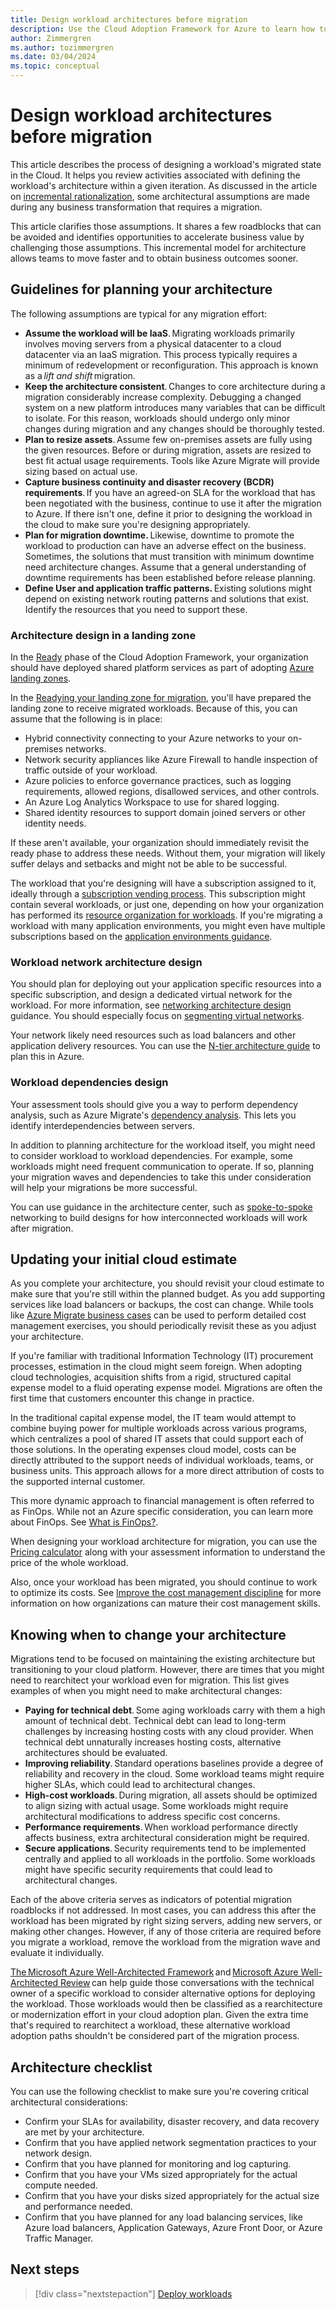 ```yaml
---
title: Design workload architectures before migration
description: Use the Cloud Adoption Framework for Azure to learn how to define the new architecture before cloud migration begins.
author: Zimmergren
ms.author: tozimmergren
ms.date: 03/04/2024
ms.topic: conceptual
---
```


# Design workload architectures before migration

This article describes the process of designing a workload's migrated state in the Cloud. It helps you review activities associated with defining the workload's architecture within a given iteration. As discussed in the article on [incremental rationalization](../../digital-estate/rationalize.md), some architectural assumptions are made during any business transformation that requires a migration.

This article clarifies those assumptions. It shares a few roadblocks that can be avoided and identifies opportunities to accelerate business value by challenging those assumptions. This incremental model for architecture allows teams to move faster and to obtain business outcomes sooner.

## Guidelines for planning your architecture

The following assumptions are typical for any migration effort:

- **Assume the workload will be IaaS**. Migrating workloads primarily involves moving servers from a physical datacenter to a cloud datacenter via an IaaS migration. This process typically requires a minimum of redevelopment or reconfiguration. This approach is known as a _lift and shift_ migration.
- **Keep the architecture consistent**. Changes to core architecture during a migration considerably increase complexity. Debugging a changed system on a new platform introduces many variables that can be difficult to isolate. For this reason, workloads should undergo only minor changes during migration and any changes should be thoroughly tested.
- **Plan to resize assets**. Assume few on-premises assets are fully using the given resources. Before or during migration, assets are resized to best fit actual usage requirements. Tools like Azure Migrate will provide sizing based on actual use.
- **Capture business continuity and disaster recovery (BCDR) requirements**. If you have an agreed-on SLA for the workload that has been negotiated with the business, continue to use it after the migration to Azure. If there isn't one, define it prior to designing the workload in the cloud to make sure you're designing appropriately.
- **Plan for migration downtime.** Likewise, downtime to promote the workload to production can have an adverse effect on the business. Sometimes, the solutions that must transition with minimum downtime need architecture changes. Assume that a general understanding of downtime requirements has been established before release planning.
- **Define User and application traffic patterns.** Existing solutions might depend on existing network routing patterns and solutions that exist. Identify the resources that you need to support these.

### Architecture design in a landing zone

In the [Ready](../../ready/index.md) phase of the Cloud Adoption Framework, your organization should have deployed shared platform services as part of adopting [Azure landing zones](../../ready/landing-zone/index.md).

In the [Readying your landing zone for migration](../prepare/ready-alz.md), you'll have prepared the landing zone to receive migrated workloads. Because of this, you can assume that the following is in place:

- Hybrid connectivity connecting to your Azure networks to your on-premises networks.
- Network security appliances like Azure Firewall to handle inspection of traffic outside of your workload.
- Azure policies to enforce governance practices, such as logging requirements, allowed regions, disallowed services, and other controls.
- An Azure Log Analytics Workspace to use for shared logging.
- Shared identity resources to support domain joined servers or other identity needs.

If these aren't available, your organization should immediately revisit the ready phase to address these needs. Without them, your migration will likely suffer delays and setbacks and might not be able to be successful.

The workload that you're designing will have a subscription assigned to it, ideally through a [subscription vending process](/azure/cloud-adoption-framework/ready/landing-zone/design-area/subscription-vending). This subscription might contain several workloads, or just one, depending on how your organization has performed its [resource organization for workloads](/azure/cloud-adoption-framework/ready/landing-zone/design-area/resource-org-subscriptions). If you're migrating a workload with many application environments, you might even have multiple subscriptions based on the [application environments guidance](/azure/cloud-adoption-framework/ready/landing-zone/design-area/management-application-environments).

### Workload network architecture design

You should plan for deploying out your application specific resources into a specific subscription, and design a dedicated virtual network for the workload. For more information, see [networking architecture design](/azure/architecture/guide/networking/networking-start-here) guidance. You should especially focus on [segmenting virtual networks](/azure/architecture/reference-architectures/hybrid-networking/network-level-segmentation).

Your network likely need resources such as load balancers and other application delivery resources. You can use the [N-tier architecture guide](/azure/architecture/guide/architecture-styles/n-tier) to plan this in Azure.

### Workload dependencies design

Your assessment tools should give you a way to perform dependency analysis, such as Azure Migrate's [dependency analysis](/azure/migrate/concepts-dependency-visualization). This lets you identify interdependencies between servers.

In addition to planning architecture for the workload itself, you might need to consider workload to workload dependencies. For example, some workloads might need frequent communication to operate. If so, planning your migration waves and dependencies to take this under consideration will help your migrations be more successful.

You can use guidance in the architecture center, such as [spoke-to-spoke](/azure/architecture/networking/spoke-to-spoke-networking) networking to build designs for how interconnected workloads will work after migration.

## Updating your initial cloud estimate

As you complete your architecture, you should revisit your cloud estimate to make sure that you're still within the planned budget. As you add supporting services like load balancers or backups, the cost can change. While tools like [Azure Migrate business cases](/azure/migrate/concepts-business-case-calculation) can be used to perform detailed cost management exercises, you should periodically revisit these as you adjust your architecture.

If you're familiar with traditional Information Technology (IT) procurement processes, estimation in the cloud might seem foreign. When adopting cloud technologies, acquisition shifts from a rigid, structured capital expense model to a fluid operating expense model. Migrations are often the first time that customers encounter this change in practice.

In the traditional capital expense model, the IT team would attempt to combine buying power for multiple workloads across various programs, which centralizes a pool of shared IT assets that could support each of those solutions. In the operating expenses cloud model, costs can be directly attributed to the support needs of individual workloads, teams, or business units. This approach allows for a more direct attribution of costs to the supported internal customer.

This more dynamic approach to financial management is often referred to as FinOps. While not an Azure specific consideration, you can learn more about FinOps. See [What is FinOps?](/azure/cost-management-billing/finops/overview-finops).

When designing your workload architecture for migration, you can use the [Pricing calculator](https://azure.microsoft.com/pricing/calculator/) along with your assessment information to understand the price of the whole workload.

Also, once your workload has been migrated, you should continue to work to optimize its costs. See [Improve the cost management discipline](/azure/cloud-adoption-framework/govern/guides/standard/cost-management-improvement) for more information on how organizations can mature their cost management skills.

## Knowing when to change your architecture

Migrations tend to be focused on maintaining the existing architecture but transitioning to your cloud platform. However, there are times that you might need to rearchitect your workload even for migration. This list gives examples of when you might need to make architectural changes:

- **Paying for technical debt**. Some aging workloads carry with them a high amount of technical debt. Technical debt can lead to long-term challenges by increasing hosting costs with any cloud provider. When technical debt unnaturally increases hosting costs, alternative architectures should be evaluated.
- **Improving reliability**. Standard operations baselines provide a degree of reliability and recovery in the cloud. Some workload teams might require higher SLAs, which could lead to architectural changes.
- **High-cost workloads**. During migration, all assets should be optimized to align sizing with actual usage. Some workloads might require architectural modifications to address specific cost concerns.
- **Performance requirements**. When workload performance directly affects business, extra architectural consideration might be required.
- **Secure applications**. Security requirements tend to be implemented centrally and applied to all workloads in the portfolio. Some workloads might have specific security requirements that could lead to architectural changes.

Each of the above criteria serves as indicators of potential migration roadblocks if not addressed. In most cases, you can address this after the workload has been migrated by right sizing servers, adding new servers, or making other changes. However, if any of those criteria are required before you migrate a workload, remove the workload from the migration wave and evaluate it individually.

[The Microsoft Azure Well-Architected Framework](/azure/architecture/framework/) and [Microsoft Azure Well-Architected Review](/assessments/?id=azure-architecture-review) can help guide those conversations with the technical owner of a specific workload to consider alternative options for deploying the workload. Those workloads would then be classified as a rearchitecture or modernization effort in your cloud adoption plan. Given the extra time that's required to rearchitect a workload, these alternative workload adoption paths shouldn't be considered part of the migration process.

## Architecture checklist

You can use the following checklist to make sure you're covering critical architectural considerations:

- Confirm your SLAs for availability, disaster recovery, and data recovery are met by your architecture.
- Confirm that you have applied network segmentation practices to your network design.
- Confirm that you have planned for monitoring and log capturing.
- Confirm that you have your VMs sized appropriately for the actual compute needed.
- Confirm that you have your disks sized appropriately for the actual size and performance needed.
- Confirm that you have planned for any load balancing services, like Azure load balancers, Application Gateways, Azure Front Door, or Azure Traffic Manager.

## Next steps

> [!div class="nextstepaction"]
> [Deploy workloads](../deploy/index.md)
